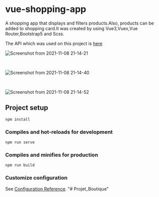 # vue-shopping-app

A shopping app that displays and filters products.Also, products can be added to shopping card.It was created by using Vue3,Vuex,Vue Router,Bootstrap5 and Scss.

The API which was used on this project is <a href="https://fakestoreapi.com/docs" target="_blank">here</a>

![Screenshot from 2021-11-08 21-14-21](https://user-images.githubusercontent.com/67799995/140795899-674425c5-6043-4215-acca-f04769b74081.png)

<br />

![Screenshot from 2021-11-08 21-14-40](https://user-images.githubusercontent.com/67799995/140795925-c54ad346-f9d8-4fa9-91de-52cca6785296.png)

<br />

![Screenshot from 2021-11-08 21-14-52](https://user-images.githubusercontent.com/67799995/140795940-f6f20555-fed3-41e9-bffc-5745addd5ef6.png)

## Project setup
```
npm install
```

### Compiles and hot-reloads for development
```
npm run serve
```

### Compiles and minifies for production
```
npm run build
```

### Customize configuration
See [Configuration Reference](https://cli.vuejs.org/config/).
"# Projet_Boutique" 
